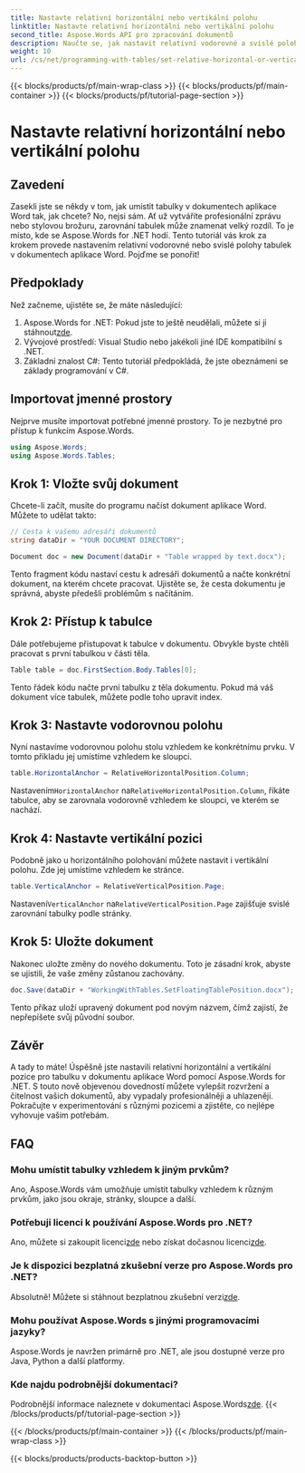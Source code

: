 ```yaml
---
title: Nastavte relativní horizontální nebo vertikální polohu
linktitle: Nastavte relativní horizontální nebo vertikální polohu
second_title: Aspose.Words API pro zpracování dokumentů
description: Naučte se, jak nastavit relativní vodorovné a svislé polohy tabulek v dokumentech aplikace Word pomocí Aspose.Words for .NET, pomocí tohoto podrobného průvodce.
weight: 10
url: /cs/net/programming-with-tables/set-relative-horizontal-or-vertical-position/
---
```


{{< blocks/products/pf/main-wrap-class >}}
{{< blocks/products/pf/main-container >}}
{{< blocks/products/pf/tutorial-page-section >}}

# Nastavte relativní horizontální nebo vertikální polohu

## Zavedení

Zasekli jste se někdy v tom, jak umístit tabulky v dokumentech aplikace Word tak, jak chcete? No, nejsi sám. Ať už vytváříte profesionální zprávu nebo stylovou brožuru, zarovnání tabulek může znamenat velký rozdíl. To je místo, kde se Aspose.Words for .NET hodí. Tento tutoriál vás krok za krokem provede nastavením relativní vodorovné nebo svislé polohy tabulek v dokumentech aplikace Word. Pojďme se ponořit!

## Předpoklady

Než začneme, ujistěte se, že máte následující:

1.  Aspose.Words for .NET: Pokud jste to ještě neudělali, můžete si ji stáhnout[zde](https://releases.aspose.com/words/net/).
2. Vývojové prostředí: Visual Studio nebo jakékoli jiné IDE kompatibilní s .NET.
3. Základní znalost C#: Tento tutoriál předpokládá, že jste obeznámeni se základy programování v C#.

## Importovat jmenné prostory

Nejprve musíte importovat potřebné jmenné prostory. To je nezbytné pro přístup k funkcím Aspose.Words.

```csharp
using Aspose.Words;
using Aspose.Words.Tables;
```

## Krok 1: Vložte svůj dokument

Chcete-li začít, musíte do programu načíst dokument aplikace Word. Můžete to udělat takto:

```csharp
// Cesta k vašemu adresáři dokumentů
string dataDir = "YOUR DOCUMENT DIRECTORY";

Document doc = new Document(dataDir + "Table wrapped by text.docx");
```

Tento fragment kódu nastaví cestu k adresáři dokumentů a načte konkrétní dokument, na kterém chcete pracovat. Ujistěte se, že cesta dokumentu je správná, abyste předešli problémům s načítáním.

## Krok 2: Přístup k tabulce

Dále potřebujeme přistupovat k tabulce v dokumentu. Obvykle byste chtěli pracovat s první tabulkou v části těla.

```csharp
Table table = doc.FirstSection.Body.Tables[0];
```

Tento řádek kódu načte první tabulku z těla dokumentu. Pokud má váš dokument více tabulek, můžete podle toho upravit index.

## Krok 3: Nastavte vodorovnou polohu

Nyní nastavíme vodorovnou polohu stolu vzhledem ke konkrétnímu prvku. V tomto příkladu jej umístíme vzhledem ke sloupci.

```csharp
table.HorizontalAnchor = RelativeHorizontalPosition.Column;
```

 Nastavením`HorizontalAnchor` na`RelativeHorizontalPosition.Column`, říkáte tabulce, aby se zarovnala vodorovně vzhledem ke sloupci, ve kterém se nachází.

## Krok 4: Nastavte vertikální pozici

Podobně jako u horizontálního polohování můžete nastavit i vertikální polohu. Zde jej umístíme vzhledem ke stránce.

```csharp
table.VerticalAnchor = RelativeVerticalPosition.Page;
```

 Nastavení`VerticalAnchor` na`RelativeVerticalPosition.Page` zajišťuje svislé zarovnání tabulky podle stránky.

## Krok 5: Uložte dokument

Nakonec uložte změny do nového dokumentu. Toto je zásadní krok, abyste se ujistili, že vaše změny zůstanou zachovány.

```csharp
doc.Save(dataDir + "WorkingWithTables.SetFloatingTablePosition.docx");
```

Tento příkaz uloží upravený dokument pod novým názvem, čímž zajistí, že nepřepíšete svůj původní soubor.

## Závěr

A tady to máte! Úspěšně jste nastavili relativní horizontální a vertikální pozice pro tabulku v dokumentu aplikace Word pomocí Aspose.Words for .NET. S touto nově objevenou dovedností můžete vylepšit rozvržení a čitelnost vašich dokumentů, aby vypadaly profesionálněji a uhlazeněji. Pokračujte v experimentování s různými pozicemi a zjistěte, co nejlépe vyhovuje vašim potřebám.

## FAQ

### Mohu umístit tabulky vzhledem k jiným prvkům?  
Ano, Aspose.Words vám umožňuje umístit tabulky vzhledem k různým prvkům, jako jsou okraje, stránky, sloupce a další.

### Potřebuji licenci k používání Aspose.Words pro .NET?  
 Ano, můžete si zakoupit licenci[zde](https://purchase.aspose.com/buy) nebo získat dočasnou licenci[zde](https://purchase.aspose.com/temporary-license/).

### Je k dispozici bezplatná zkušební verze pro Aspose.Words pro .NET?  
 Absolutně! Můžete si stáhnout bezplatnou zkušební verzi[zde](https://releases.aspose.com/).

### Mohu používat Aspose.Words s jinými programovacími jazyky?  
Aspose.Words je navržen primárně pro .NET, ale jsou dostupné verze pro Java, Python a další platformy.

### Kde najdu podrobnější dokumentaci?  
Podrobnější informace naleznete v dokumentaci Aspose.Words[zde](https://reference.aspose.com/words/net/).
{{< /blocks/products/pf/tutorial-page-section >}}

{{< /blocks/products/pf/main-container >}}
{{< /blocks/products/pf/main-wrap-class >}}

{{< blocks/products/products-backtop-button >}}
